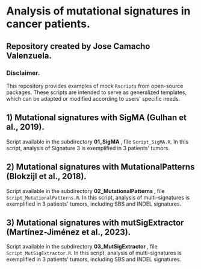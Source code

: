 # Analysis of mutational signatures in cancer patients.
## Repository created by Jose Camacho Valenzuela.

### Disclaimer.
This repository provides examples of mock `Rscripts` from open-source packages. These scripts are intended to serve as generalized templates, which can be adapted or modified according to users' specific needs.

## 1) Mutational signatures with SigMA (Gulhan et al., 2019).
Script available in the subdirectory <b> 01_SigMA </b>, file `Script_SigMA.R`. In this script, analysis of Signature 3 is exemplified in 3 patients' tumors.

## 2) Mutational signatures with MutationalPatterns (Blokzijl et al., 2018).
Script available in the subdirectory <b> 02_MutationalPatterns </b>, file `Script_MutationalPatterns.R`. In this script, analysis of multi-signatures is exemplified in 3 patients' tumors, including SBS and INDEL signatures.

## 3) Mutational signatures with mutSigExtractor (Martínez-Jiménez et al., 2023).
Script available in the subdirectory <b> 03_MutSigExtractor </b>, file `Script_MutSigExtractor.R`. In this script, analysis of multi-signatures is exemplified in 3 patients' tumors, including SBS and INDEL signatures.
